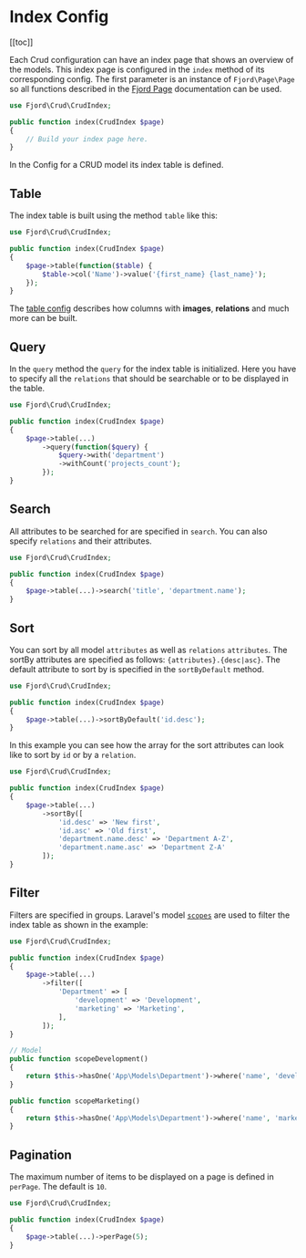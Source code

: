 # Index Config

[[toc]]

Each Crud configuration can have an index page that shows an overview of the models. This index page is configured in the `index` method of its corresponding config. The first parameter is an instance of `Fjord\Page\Page` so all functions described in the [Fjord Page](/docs/basics/page) documentation can be used.

```php
use Fjord\Crud\CrudIndex;

public function index(CrudIndex $page)
{
    // Build your index page here.
}
```

In the Config for a CRUD model its index table is defined.

## Table

The index table is built using the method `table` like this:

```php
use Fjord\Crud\CrudIndex;

public function index(CrudIndex $page)
{
    $page->table(function($table) {
        $table->col('Name')->value('{first_name} {last_name}');
    });
}
```

The [table config](/docs/crud/config-table) describes how columns with **images**, **relations** and much more can be built.

## Query

In the `query` method the `query` for the index table is initialized. Here you have to specify all the `relations` that should be searchable or to be displayed in the table.

```php
use Fjord\Crud\CrudIndex;

public function index(CrudIndex $page)
{
    $page->table(...)
        ->query(function($query) {
            $query->with('department')
            ->withCount('projects_count');
        });
}
```

## Search

All attributes to be searched for are specified in `search`. You can also specify `relations` and their attributes.

```php
use Fjord\Crud\CrudIndex;

public function index(CrudIndex $page)
{
    $page->table(...)->search('title', 'department.name');
}
```

## Sort

You can sort by all model `attributes` as well as `relations` `attributes`. The sortBy attributes are specified as follows: `{attributes}.{desc|asc}`. The default attribute to sort by is specified in the `sortByDefault` method.

```php
use Fjord\Crud\CrudIndex;

public function index(CrudIndex $page)
{
    $page->table(...)->sortByDefault('id.desc');
}
```

In this example you can see how the array for the sort attributes can look like to sort by `id` or by a `relation`.

```php
use Fjord\Crud\CrudIndex;

public function index(CrudIndex $page)
{
    $page->table(...)
        ->sortBy([
            'id.desc' => 'New first',
            'id.asc' => 'Old first',
            'department.name.desc' => 'Department A-Z',
            'department.name.asc' => 'Department Z-A'
        ]);
}
```

## Filter

Filters are specified in groups. Laravel's model [`scopes`](https://laravel.com/docs/7.x/eloquent#local-scopes) are used to filter the index table as shown in the example:

```php
use Fjord\Crud\CrudIndex;

public function index(CrudIndex $page)
{
    $page->table(...)
        ->filter([
            'Department' => [
                'development' => 'Development',
                'marketing' => 'Marketing',
            ],
        ]);
}
```

```php
// Model
public function scopeDevelopment()
{
    return $this->hasOne('App\Models\Department')->where('name', 'development');
}

public function scopeMarketing()
{
    return $this->hasOne('App\Models\Department')->where('name', 'marketing');
}
```

## Pagination

The maximum number of items to be displayed on a page is defined in `perPage`. The default is `10`.

```php
use Fjord\Crud\CrudIndex;

public function index(CrudIndex $page)
{
    $page->table(...)->perPage(5);
}
```
